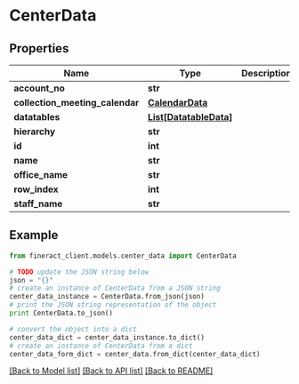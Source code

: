 # CenterData


## Properties

Name | Type | Description | Notes
------------ | ------------- | ------------- | -------------
**account_no** | **str** |  | [optional] 
**collection_meeting_calendar** | [**CalendarData**](CalendarData.md) |  | [optional] 
**datatables** | [**List[DatatableData]**](DatatableData.md) |  | [optional] 
**hierarchy** | **str** |  | [optional] 
**id** | **int** |  | [optional] 
**name** | **str** |  | [optional] 
**office_name** | **str** |  | [optional] 
**row_index** | **int** |  | [optional] 
**staff_name** | **str** |  | [optional] 

## Example

```python
from fineract_client.models.center_data import CenterData

# TODO update the JSON string below
json = "{}"
# create an instance of CenterData from a JSON string
center_data_instance = CenterData.from_json(json)
# print the JSON string representation of the object
print CenterData.to_json()

# convert the object into a dict
center_data_dict = center_data_instance.to_dict()
# create an instance of CenterData from a dict
center_data_form_dict = center_data.from_dict(center_data_dict)
```
[[Back to Model list]](../README.md#documentation-for-models) [[Back to API list]](../README.md#documentation-for-api-endpoints) [[Back to README]](../README.md)


